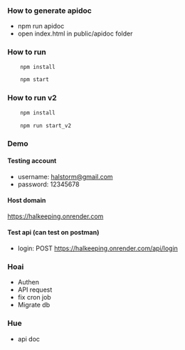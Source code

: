 ### How to generate apidoc

- npm run apidoc
- open index.html in public/apidoc folder

### How to run 
```bash
    npm install
```
```bash
    npm start
```

### How to run v2
```bash
    npm install
```
```bash
    npm run start_v2
```

### Demo
#### Testing account
+ username: halstorm@gmail.com
+ password: 12345678

#### Host domain
https://halkeeping.onrender.com

#### Test api (can test on postman)
- login: POST https://halkeeping.onrender.com/api/login

### Hoai
- Authen
- API request
- fix cron job
- Migrate db


### Hue
- api doc
